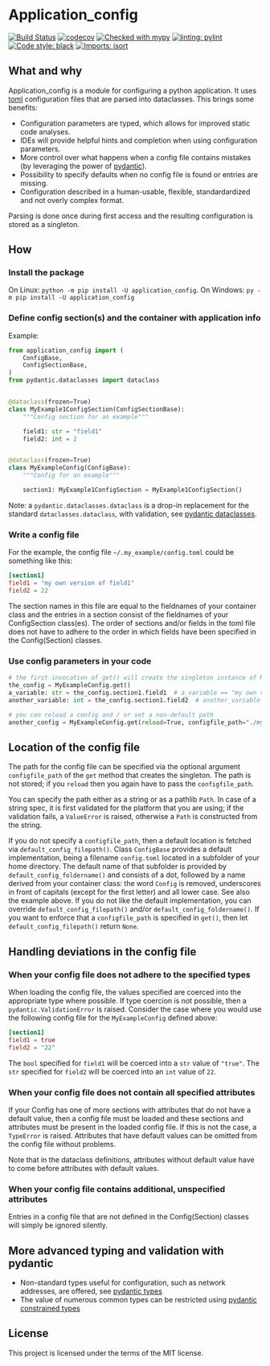# Application_config

[![Build Status](https://github.com/StockwatchDev/application_config/actions/workflows/application_config-tests.yml/badge.svg?branch=develop)](https://github.com/StockwatchDev/application_config/actions)
[![codecov](https://codecov.io/gh/StockwatchDev/application_config/branch/develop/graph/badge.svg)](https://app.codecov.io/gh/StockwatchDev/application_config)
[![Checked with mypy](http://www.mypy-lang.org/static/mypy_badge.svg)](http://mypy-lang.org/)
[![linting: pylint](https://img.shields.io/badge/linting-pylint-yellowgreen)](https://github.com/PyCQA/pylint)
[![Code style: black](https://img.shields.io/badge/code%20style-black-000000.svg)](https://github.com/psf/black)
[![Imports: isort](https://img.shields.io/badge/%20imports-isort-%231674b1?style=flat&labelColor=ef8336)](https://pycqa.github.io/isort/)

## What and why

Application\_config is a module for configuring a python application. It uses
[toml](https://toml.io/en/) configuration files that are parsed into dataclasses.
This brings some benefits:

- Configuration parameters are typed, which allows for improved static code analyses.
- IDEs will provide helpful hints and completion when using configuration parameters.
- More control over what happens when a config file contains mistakes
  (by leveraging the power of [pydantic](https://docs.pydantic.dev/)).
- Possibility to specify defaults when no config file is found or entries are missing.
- Configuration described in a human-usable, flexible, standardardized and not overly
  complex format.

Parsing is done once during first access and the resulting configuration is stored
as a singleton.

## How
### Install the package

On Linux: `python -m pip install -U application_config`.
On Windows: `py -m pip install -U application_config`

### Define config section(s) and the container with application info

Example:

```python
from application_config import (
    ConfigBase,
    ConfigSectionBase,
)
from pydantic.dataclasses import dataclass


@dataclass(frozen=True)
class MyExample1ConfigSection(ConfigSectionBase):
    """Config section for an example"""

    field1: str = "field1"
    field2: int = 2


@dataclass(frozen=True)
class MyExampleConfig(ConfigBase):
    """Config for an example"""

    section1: MyExample1ConfigSection = MyExample1ConfigSection()

```

Note: a `pydantic.dataclasses.dataclass` is a drop-in replacement for the standard
`dataclasses.dataclass`, with validation, see
[pydantic dataclasses](https://docs.pydantic.dev/usage/dataclasses/).

### Write a config file

For the example, the config file `~/.my_example/config.toml` could be something like this:

```toml
[section1]
field1 = "my own version of field1"
field2 = 22
```

The section names in this file are equal to the fieldnames of your container class and the
entries in a section consist of the fieldnames of your ConfigSection class(es).
The order of sections and/or fields in the toml file does not have to adhere to the order
in which fields have been specified in the Config(Section) classes.

### Use config parameters in your code

```python
# the first invocation of get() will create the singleton instance of MyExampleConfig
the_config = MyExampleConfig.get()
a_variable: str = the_config.section1.field1  # a_variable == "my own version of field1"
another_variable: int = the_config.section1.field2  # another_variable == 22

# you can reload a config and / or set a non-default path
another_config = MyExampleConfig.get(reload=True, configfile_path="./my_config.tml")

```

## Location of the config file

The path for the config file can be specified via the optional argument `configfile_path`
of the `get` method that creates the singleton. The path is not stored; if you `reload`
then you again have to pass the `configfile_path`.

You can specify the path either as a string or as a pathlib `Path`. In case of a string
spec, it is first validated for the platform that you are using; if the validation fails,
a `ValueError` is raised, otherwise a `Path` is constructed from the string.

If you do not specify a `configfile_path`, then a default location is fetched via
`default_config_filepath()`. Class `ConfigBase` provides a default implementation, being
a filename `config.toml` located in a subfolder of your home directory. The default name
of that subfolder is provided by `default_config_foldername()` and consists
of a dot, followed by a name derived from your container class: the word `Config` is
removed, underscores in front of capitals (except for the first letter) and all lower case.
See also the example above. If you do not like the default implementation, you can
override `default_config_filepath()` and/or `default_config_foldername()`. If you want to
enforce that a `configfile_path` is specified in `get()`, then let
`default_config_filepath()` return `None`.

## Handling deviations in the config file

### When your config file does not adhere to the specified types

When loading the config file, the values specified are coerced into the appropriate type
where possible. If type coercion is not possible, then a `pydantic.ValidationError`
is raised. Consider the case where you would use the following config file for
the `MyExampleConfig` defined above:

```toml
[section1]
field1 = true
field2 = "22"
```

The `bool` specified for `field1` will be coerced into a `str` value of `"true"`.
The `str` specified for `field2` will be coerced into an `int` value of `22`.

### When your config file does not contain all specified attributes

If your Config has one of more sections with attributes that do not have a default
value, then a config file must be loaded and these sections and attributes must be
present in the loaded config file. If this is not the case, a `TypeError` is raised.
Attributes that have default values can be omitted
from the config file without problems.

Note that in the dataclass definitions, attributes without default value have to come
before attributes with default values.

### When your config file contains additional, unspecified attributes

Entries in a config file that are not defined in the Config(Section) classes will simply
be ignored silently.

## More advanced typing and validation with pydantic

- Non-standard types useful for configuration, such as network addresses, are offered, see
  [pydantic types](https://docs.pydantic.dev/usage/types/#pydantic-types)
- The value of numerous common types can be restricted using
  [pydantic constrained types](https://docs.pydantic.dev/usage/types/#constrained-types)

## License

This project is licensed under the terms of the MIT license.
